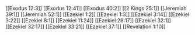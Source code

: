 [[Exodus 12:3]]
[[Exodus 12:41]]
[[Exodus 40:2]]
[[2 Kings 25:1]]
[[Jeremiah 39:1]]
[[Jeremiah 52:1]]
[[Ezekiel 1:2]]
[[Ezekiel 1:3]]
[[Ezekiel 3:14]]
[[Ezekiel 3:22]]
[[Ezekiel 8:1]]
[[Ezekiel 11:24]]
[[Ezekiel 29:17]]
[[Ezekiel 32:1]]
[[Ezekiel 32:17]]
[[Ezekiel 33:21]]
[[Ezekiel 37:1]]
[[Revelation 1:10]]
